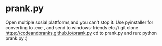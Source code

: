 # prank.py
Open multiple sosial plattforms,and you can't stop it.
Use pyinstaller for converting to .exe , and send to windows-friends etc.//
git clone https://codeandpranks.github.io/prank.py
cd to prank.py and run: python prank.py :)
